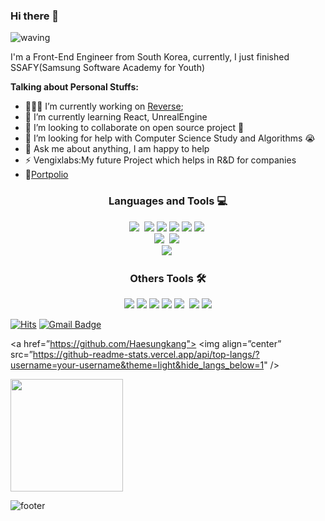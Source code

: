 ### Hi there 👋

![waving](https://capsule-render.vercel.app/api?type=waving&height=250&text=HaeSung%20Kang&fontAlign=50&fontAlignY=40&desc=Collaborative%20Front-end%20Engineer&descSize=20&descAlign=60&color=gradient)

I'm a Front-End Engineer from South Korea, currently, I just finished SSAFY(Samsung Software Academy for Youth)

**Talking about Personal Stuffs:**
- 👨🏽‍💻 I’m currently working on [Reverse]();
- 🌱 I’m currently learning React, UnrealEngine 
- 👯 I’m looking to collaborate on open source project 🤝
- 🤔 I’m looking for help with Computer Science Study and Algorithms 😭
- 💬 Ask me about anything, I am happy to help
- ⚡️ Vengixlabs:My future Project which helps in R&D for companies
- 📝[Portpolio]()


<h3 align="center"> Languages and Tools 💻 </h3>

<p align="center">
  <img src="https://img.shields.io/badge/Javascript-ffb13b?style=flat-square&logo=javascript&logoColor=white"/></a>&nbsp 
    <img src="https://img.shields.io/badge/Vue.js-64B587?style=flat-square&logo=Vue.js&logoColor=white"/>
        <img src="https://img.shields.io/badge/HTML5-E34F26?style=flat-square&logo=HTML5&logoColor=white"/>
    <img src="https://img.shields.io/badge/css-1572B6?style=flat-square&logo=css3&logoColor=white"/>
    <img src="https://img.shields.io/badge/scss-CC6699?style=flat-square&logo=Sass&logoColor=white"/>
  <img src="https://img.shields.io/badge/css-1572B6?style=flat-square&logo=css3&logoColor=white"/></a>&nbsp 
  
  <br>
   <img src="https://img.shields.io/badge/Python-3766AB?style=flat-square&logo=Python&logoColor=white"/></a>&nbsp 
  <img src="https://img.shields.io/badge/Django-092E20?style=flat-square&logo=Django&logoColor=white"/></a>&nbsp 
  <br>
<img src="https://img.shields.io/badge/Unity-000000?style=flat-square&logo=Unity&logoColor=white"/></a>&nbsp 
  
</p>

<h3 align="center"> Others Tools 🛠</h3>

<p align="center">
    <img src="https://img.shields.io/badge/Notion-000000?style=flat-square&logo=Notion&logoColor=white"/> <img src="https://img.shields.io/badge/Jira-0052CC?style=flat-square&logo=Jira&logoColor=white"/> 
    <img src="https://img.shields.io/badge/Git-F05032?style=flat-square&logo=Git&logoColor=white"/>
    <img src="https://img.shields.io/badge/GitLab-FCA121?style=flat-square&logo=GitLab&logoColor=white"/>
    <img src="https://img.shields.io/badge/PremierePro-9999FF?style=flat-square&logo=Adobe%20Premiere%20Pro&logoColor=white"/></a>&nbsp
    <img src="https://img.shields.io/badge/After Effects-01015B?style=flat-square&logo=Adobe%20After%20Effects&logoColor=white"/>
    <img src="https://img.shields.io/badge/PowerPoint-B7472A?style=flat-square&logo=Microsoft%20PowerPoint&logoColor=white"/>

</p>

<p align="center">

[![Hits](https://hits.seeyoufarm.com/api/count/incr/badge.svg?url=https%3A%2F%2Fgithub.com%2FHaesungkang&count_bg=%23FFD5D5&title_bg=%23FF7575&icon=github.svg&icon_color=%23FFFFFF&title=VISIT&edge_flat=false)](https://hits.seeyoufarm.com)
[![Gmail Badge](https://img.shields.io/badge/Gmail-d14836?style=flat-square&logo=Gmail&logoColor=white&link=mailto:kangs940909@gmail.com)](mailto:kangs940909@gmail.com)
</p>

<a href=”https://github.com/Haesungkang">
 <img align=”center” src=”https://github-readme-stats.vercel.app/api/top-langs/?username=your-username&theme=light&hide_langs_below=1" />
</a>




<img height="180em" src="https://github-readme-stats.vercel.app/api?username=Gapur&show_icons=true&hide_border=true&&count_private=true&include_all_commits=true" />

![footer](https://capsule-render.vercel.app/api?type=waving&&color=gradient&height=100&section=footer&fontSize=90)

